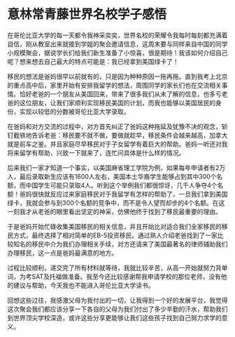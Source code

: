 # 意林常青藤世界名校学子感悟

在哥伦比亚大学的每一天都令我神采奕奕，世界名校的荣耀令我每时每刻都充满着自信，刚从教室出来就接到学姐的聚会邀请信息，这周末要与同样来自中国的同学小规模聚会，据说学长们给我们新生准备了小惊喜，很是期待！我该如何介绍自己呢？想来想去自己最大的特点可能是：我已经拿到美国绿卡了！ 

移民的想法是爸妈很早以前就有的，只是因为种种原因一拖再拖。直到我考上北京的重点高中后，家里开始有安排我留学的想法，周围同学的家长们也在交流相关事情。恰好老爸的一个朋友从美国回来，带来了很多我们从未了解的信息，也多亏老爸的这位朋友，让我们家顺利实现移民美国的计划，而我也能够以美国居民的身份，实现以较低的分数被哥伦比亚大学录取。 

在爸妈和对方交流的过程中，对方首先纠正了爸妈这种拖延及犹豫不决的观念，斩钉截铁地告诉老爸：移民要不就不做，要做就趁早，移民条件会越来越高，加拿大就是前车之鉴。并且家庭尽早移民对于子女留学有着巨大的帮助。爸妈一听还对我将来留学有帮助，兴致一下就来了，连忙问具体是什么样的情况。 

后来我们一家才知道一个事实，以美国麻省理工学院为例，如果每年申请者有2万人，最后录取新生应该有1600人左右，美国本土华裔学生能够占到其中300个名额，而中国学生可能只录取4人。听到这个举例我们都很惊讶，几千人争夺4个名额！爸妈很快就反应过来家庭移民对于我留学有怎样的帮助了，一旦我们拿到美国绿卡，我就会参与到300个名额的竞争中，而不是令人望而却步的4个名额。在这一刻我才从老爸的眼里看出坚定的神采，仿佛他终于找到了移民最重要的理由。 

于是爸妈开始忙碌收集美国移民的相关信息，并且开始比对适合我们全家移民的移民方式，最终选择了相对简单的EB-5投资移民。通过熟人介绍老爸找到了一家比较知名的移民中介为我们办理相关手续，对方还请来了美国最著名的律师辅助我们办理移民，这一点是爸妈最满意的地方。 

过程比较顺利，递交完了所有材料就等待，我就比较辛苦，从高一开始就努力背单词，为考SAT及托福做准备。我至今还比较感谢帮我申请学校的那位老师，没有他的建议与帮助，今天我也不能进入哥伦比亚大学读书。 

回想这些过往，我感激父母为我付出的一切，让我得到一个好的发展平台，我觉得这次聚会我们都应该分享一下各自的父母为我们付出了多少辛勤的汗水，帮助我们到世界顶尖学校深造，或许这些分享更能够让我们这些孩子找到自己努力求学的意义。